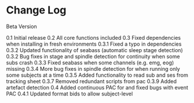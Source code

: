 
# Change Log

Beta Version

0.1 Initial release
0.2 All core functions included
0.3 Fixed dependencies when installing in fresh environments
0.3.1 Fixed a typo in dependencies
0.3.2 Updated functionality of seabass (automatic sleep stage detection)
0.3.2 Bug fixes in stage and spindle detection for continuity when some subs crash
0.3.3 Fixed seabass when some channels (e.g. emg, eog) missing
0.3.4 More bug fixes in spindle detection for when running only some subjects at a time
0.3.5 Added functionality to read sub and ses from tracking sheet
0.3.7 Removed redundant scripts from pac
0.3.9 Added artefact detection 
0.4 Added continuous PAC for and fixed bugs with event PAC
0.4.1 Updated format bids to allow subject-level

